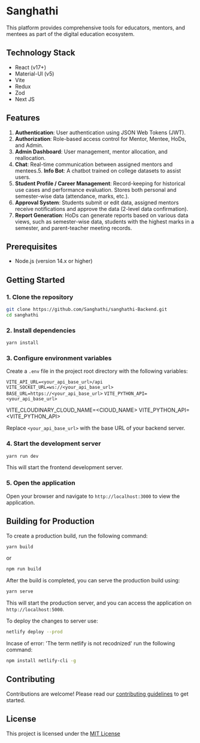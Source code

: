 # Sanghathi

This platform provides comprehensive tools for educators, mentors, and mentees as part of the digital education ecosystem.

## Technology Stack

- React (v17+)
- Material-UI (v5)
- Vite
- Redux
- Zod
- Next JS

## Features

1. **Authentication**: User authentication using JSON Web Tokens (JWT).
2. **Authorization**: Role-based access control for Mentor, Mentee, HoDs, and Admin.
3. **Admin Dashboard**: User management, mentor allocation, and reallocation.
4. **Chat**: Real-time communication between assigned mentors and mentees.5. **Info Bot**: A chatbot trained on college datasets to assist users.
5. **Student Profile / Career Management**: Record-keeping for historical use cases and performance evaluation. Stores both personal and semester-wise data (attendance, marks, etc.).
6. **Approval System**: Students submit or edit data, assigned mentors receive notifications and approve the data (2-level data confirmation).
7. **Report Generation**: HoDs can generate reports based on various data views, such as semester-wise data, students with the highest marks in a semester, and parent-teacher meeting records.

## Prerequisites

- Node.js (version 14.x or higher)

## Getting Started

### 1. Clone the repository

````bash
git clone https://github.com/Sanghathi/sanghathi-Backend.git
cd sanghathi

````

### 2. Install dependencies

````bash
yarn install
````

### 3. Configure environment variables

Create a `.env` file in the project root directory with the following variables:

`VITE_API_URL=<your_api_base_url>/api`
`VITE_SOCKET_URL=ws://<your_api_base_url>`
`BASE_URL=https://<your_api_base_url>`
`VITE_PYTHON_API=<your_api_base_url>`

VITE_CLOUDINARY_CLOUD_NAME=<ClOUD_NAME>
VITE_PYTHON_API=<VITE_PYTHON_API>

Replace `<your_api_base_url>` with the base URL of your backend server.

### 4. Start the development server

````bash
yarn run dev
````

This will start the frontend development server.

### 5. Open the application

Open your browser and navigate to `http://localhost:3000` to view the application.

## Building for Production

To create a production build, run the following command:

````bash
yarn build
````
or

````bash
npm run build
````

After the build is completed, you can serve the production build using:

````bash
yarn serve
````

This will start the production server, and you can access the application on `http://localhost:5000`.

To deploy the changes to server use:

````bash
netlify deploy --prod
````

Incase of error: 'The term netlify is not recodnized' run the following command:

````bash
npm install netlify-cli -g
````


## Contributing

Contributions are welcome! Please read our [contributing guidelines](CONTRIBUTING.md) to get started.

## License

This project is licensed under the [MIT License](LICENSE)
